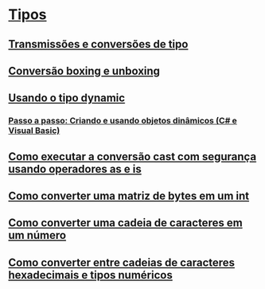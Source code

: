 # [Tipos](index.md)
## [Transmissões e conversões de tipo](casting-and-type-conversions.md)
## [Conversão boxing e unboxing](boxing-and-unboxing.md)
## [Usando o tipo dynamic](using-type-dynamic.md)
### [Passo a passo: Criando e usando objetos dinâmicos (C# e Visual Basic)](walkthrough-creating-and-using-dynamic-objects.md)
## [Como executar a conversão cast com segurança usando operadores as e is](how-to-safely-cast-by-using-as-and-is-operators.md)
## [Como converter uma matriz de bytes em um int](how-to-convert-a-byte-array-to-an-int.md)
## [Como converter uma cadeia de caracteres em um número](how-to-convert-a-string-to-a-number.md)
## [Como converter entre cadeias de caracteres hexadecimais e tipos numéricos](how-to-convert-between-hexadecimal-strings-and-numeric-types.md)
